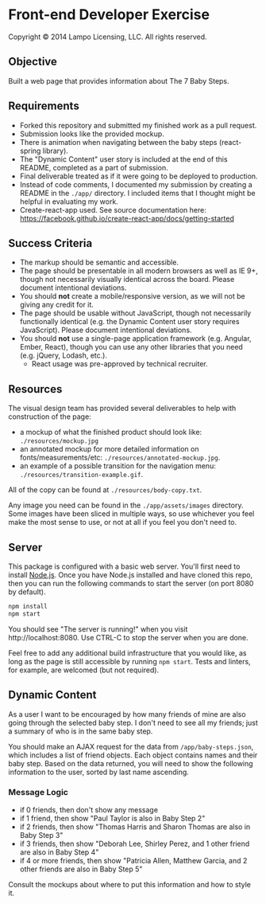 Front-end Developer Exercise
============================

Copyright © 2014 Lampo Licensing, LLC. All rights reserved.

Objective
---------

Built a web page that provides information about The 7 Baby Steps.

Requirements
------------

* Forked this repository and submitted my finished work as a pull request.
* Submission looks like the provided mockup.
* There is animation when navigating between the baby steps (react-spring library).
* The "Dynamic Content" user story is included at the end of this README, completed as a part of
  submission.
* Final deliverable treated as if it were going to be deployed to production.
* Instead of code comments, I documented my submission by creating a README in the `./app/`
  directory. I included items that I thought might be helpful in evaluating my work.
* Create-react-app used. See source documentation here: 
  https://facebook.github.io/create-react-app/docs/getting-started

Success Criteria
----------------

* The markup should be semantic and accessible.
* The page should be presentable in all modern browsers as well as IE 9+, though not necessarily visually identical across the board. Please document intentional deviations.
* You should __not__ create a mobile/responsive version, as we will not be giving any credit for it.
* The page should be usable without JavaScript, though not necessarily functionally identical (e.g. the Dynamic Content user story requires JavaScript). Please document intentional deviations.
* You should __not__ use a single-page application framework (e.g. Angular, Ember, React), though you can use any other libraries that you need (e.g. jQuery, Lodash, etc.).
  * React usage was pre-approved by technical recruiter.

Resources
---------

The visual design team has provided several deliverables to help with construction of the page:
* a mockup of what the finished product should look like: `./resources/mockup.jpg`
* an annotated mockup for more detailed information on fonts/measurements/etc: `./resources/annotated-mockup.jpg`.
* an example of a possible transition for the navigation menu: `./resources/transition-example.gif`.

All of the copy can be found at `./resources/body-copy.txt`.

Any image you need can be found in the `./app/assets/images` directory. Some images have been sliced in multiple ways, so use whichever you feel make the most sense to use, or not at all if you feel you don't need to.

Server
------

This package is configured with a basic web server. You'll first need to install [Node.js](http://nodejs.org/). Once you have Node.js installed and have cloned this repo, then you can run the following commands to start the server (on port 8080 by default).

```sh
npm install
npm start
```

You should see "The server is running!" when you visit http://localhost:8080. Use CTRL-C to stop the server when you are done.

Feel free to add any additional build infrastructure that you would like, as long as the page is still accessible by running `npm start`. Tests and linters, for example, are welcomed (but not required).

Dynamic Content
---------------

As a user I want to be encouraged by how many friends of mine are also going through the selected baby step. I don't need to see all my friends; just a summary of who is in the same baby step.

You should make an AJAX request for the data from `/app/baby-steps.json`, which includes a list of friend objects. Each object contains names and their baby step. Based on the data returned, you will need to show the following information to the user, sorted by last name ascending.

### Message Logic

* if 0 friends, then don't show any message
* if 1 friend, then show "Paul Taylor is also in Baby Step 2"
* if 2 friends, then show "Thomas Harris and Sharon Thomas are also in Baby Step 3"
* if 3 friends, then show "Deborah Lee, Shirley Perez, and 1 other friend are also in Baby Step 4"
* if 4 or more friends, then show "Patricia Allen, Matthew Garcia, and 2 other friends are also in Baby Step 5"

Consult the mockups about where to put this information and how to style it.
